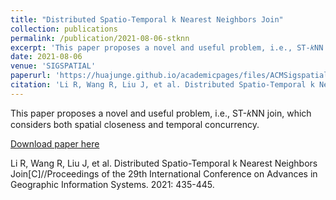 ```yaml
---
title: "Distributed Spatio-Temporal k Nearest Neighbors Join"
collection: publications
permalink: /publication/2021-08-06-stknn
excerpt: 'This paper proposes a novel and useful problem, i.e., ST-𝑘NN join, which considers both spatial closeness and temporal concurrency.'
date: 2021-08-06
venue: 'SIGSPATIAL'
paperurl: 'https://huajunge.github.io/academicpages/files/ACMSigspatial2021_STKNNJ.pdf'
citation: 'Li R, Wang R, Liu J, et al. Distributed Spatio-Temporal k Nearest Neighbors Join[C]//Proceedings of the 29th International Conference on Advances in Geographic Information Systems. 2021: 435-445.'
---
```

This paper proposes a novel and useful problem, i.e., ST-𝑘NN join, which considers both spatial closeness and temporal concurrency.

[Download paper here](https://huajunge.github.io/academicpages/files/ACMSigspatial2021_STKNNJ.pdf)

Li R, Wang R, Liu J, et al. Distributed Spatio-Temporal k Nearest Neighbors Join[C]//Proceedings of the 29th International Conference on Advances in Geographic Information Systems. 2021: 435-445.